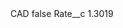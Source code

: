 <?xml version="1.0" encoding="UTF-8"?>
<CustomMetadata xmlns="http://soap.sforce.com/2006/04/metadata" xmlns:xsi="http://www.w3.org/2001/XMLSchema-instance" xmlns:xsd="http://www.w3.org/2001/XMLSchema">
    <label>CAD</label>
    <protected>false</protected>
    <values>
        <field>Rate__c</field>
        <value xsi:type="xsd:double">1.3019</value>
    </values>
</CustomMetadata>
